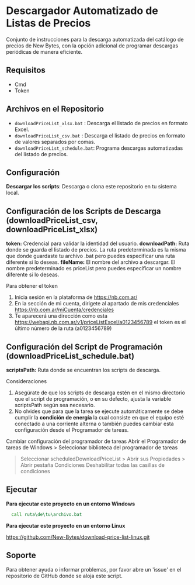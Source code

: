 # Descargador Automatizado de Listas de Precios

Conjunto de instrucciones para la descarga automatizada del catálogo de precios de New Bytes, con la opción adicional de programar descargas periódicas de manera eficiente.

## Requisitos

- Cmd
- Token

## Archivos en el Repositorio

- `downloadPriceList_xlsx.bat`    : Descarga el listado de precios en formato Excel.
- `downloadPriceList_csv.bat`     : Descarga el listado de precios en formato de valores separados por comas.
- `downloadPriceList_schedule.bat`: Programa descargas automatizadas del listado de precios.

## Configuración

**Descargar los scripts**: Descarga o clona este repositorio en tu sistema local.

## Configuración de los Scripts de Descarga (downloadPriceList_csv, downloadPriceList_xlsx)

**token:**        Credencial para validar la identidad del usuario.
**downloadPath:** Ruta donde se guarda el listado de precios. 
                  La ruta predeterminada es la misma que donde guardaste tu archivo .bat pero puedes especificar una ruta diferente si lo deseas.
**fileName:**     El nombre del archivo a descargar. 
                  El nombre predeterminado es priceList pero puedes especificar un nombre diferente si lo deseas.

Para obtener el token
1. Inicia sesión en la plataforma de https://nb.com.ar/
2. En la sección de mi cuenta, dirigete al apartado de mis credenciales https://nb.com.ar/miCuenta/credenciales
3. Te aparecerá una dirección como esta https://webapi.nb.com.ar/v1/priceListExcel/a0123456789 el token es el último número de la ruta (a0123456789)

## Configuración del Script de Programación (downloadPriceList_schedule.bat)
**scriptsPath:** Ruta donde se encuentran los scripts de descarga.

Consideraciones
1. Asegúrate de que los scripts de descarga estén en el mismo directorio que el script de programación, o en su defecto, ajusta la variable scriptsPath según sea necesario.
2. No olvides que para que la tarea se ejecute automáticamente se debe cumplir la **condición de energía** la cual consiste en que el equipo esté conectado a una corriente alterna o también puedes cambiar esta configuración desde el Programador de tareas.

Cambiar configuración del programador de tareas 
Abrir el Programador de tareas de Windows > Seleccionar biblioteca del programador de tareas 
> Seleccionar scheduledDownloadPriceList > Abrir sus Propiedades > Abrir pestaña Condiciones 
> Deshabilitar todas las casillas de condiciones

## Ejecutar

**Para ejecutar este proyecto en un entorno Windows**

```cmd
  call ruta\de\tu\archivo.bat
```

**Para ejecutar este proyecto en un entorno Linux**

https://github.com/New-Bytes/download-price-list-linux.git

## Soporte
Para obtener ayuda o informar problemas, por favor abre un 'issue' en el repositorio de GitHub donde se aloja este script.
